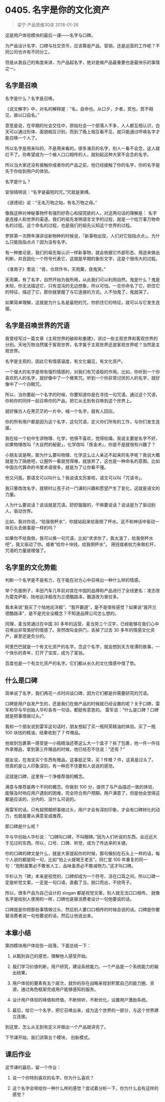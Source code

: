 # 0405. 名字是你的文化资产
> 梁宁·产品思维30讲
2018-01-26

这是用户体验模块的最后一课——名字与口碑。

为产品设计名字、口碑与社交货币，应该算是产品、营销，还是运营的工作呢？不同公司也许有不同分工。

但是从我自己的角度来讲，为产品起名字，绝对是做产品最重要也是最快乐的事情之一。

## 名字是召唤
名字是什么？名字是召唤。

《说文解字》中，对名的解释是：“名，自命也。从口夕，夕者，冥也，冥不相见，故以口自名。”

意思是说，在早期的社会交往中，原始社会一个部落人不多，人人都互相认识，白天可以通过形体、面貌相互识别，而到了晚上相互看不见，就只能通过呼唤名字才能召唤一个人了。

所以名字是用来叫的，不是用来看的。很多演员的名字，别人一看不会念，这人就红不了。你希望成为一个被人口口相传的人，就别起这种大家不会念的名字。

所以当大家还没有接触你或者你的产品之前，他已经接触了你的名字，你的名字是先于你给到用户的体验。

名字是什么？

安倍晴明说：“名字是最短的咒。”咒就是束缚。

《道德经》说：“无名万物之始，有名万物之母。”

像我这种对神秘事物怀有强烈好奇心和探究欲的人，对这两句话的理解是： 名字是连接人和世界的渠道。我们的祖先发明语言文字的过程，就是一个给万事万物命名的过程。这个命名的过程，也是我们的祖先认知这个世界的过程。

罗胖第一次跨年演讲谈新物种的时候说，「新事物出现，人们对它指指点点」。为什么只能指指点点？因为没有名字。

有一种推论是，我们的祖先每认识一样新事物，就会依据它外部形态、用途来做出判断，并且固化一个符号代表它，这就是早期的象形文字，这是个很伟大的过程。

《淮南子》里说：“昔，仓颉作书，天雨粟，夜鬼哭。”

天雨粟，有了名字，自然开始为我所用，从此我们可以利用自然。鬼是什么？鬼是未知，你无法描述它，只有混沌的无边想象，所以可怕。一旦你命名了它，抓住它的特征，描述了它，那你就掌握了与它连接的方式。人不怕鬼了，鬼就哭了。

如果简单理解，这就是为什么名是最短的咒。你抓住它的特征，就可以与它发生连接。

## 名字是召唤世界的咒语
我曾经写过一篇文章《主观世界的破碎和重建》，讲过一些主观世界和客观世界的分别。天地万物当然属于客观世界，名字属于主观世界还是客观世界呢？当然是主观世界。

名字是主观的，因此它有情感温度，有文化偏见，有文化资产。

一个强大的名字是带有强烈情感的，对我们有咒语般的作用。比如，你听到一个你喜欢的人的名字，就好像中了一个微笑咒。听到一个你非常讨厌的人的名字，就好像中了一个白眼咒。

所以，当你要起一个名字的时候，你要知道你是在寻找一句咒语。通过这个咒语，你和你的同伴一起召唤你的产品，把它从无到有召唤到这个世界上。

就好像古人在黑茫茫的一片中，喊一个名字，就有人回应。

你的所有用户都是因为这个名字，这句咒语，定义你们所有的工作，与你们发生连接。

我在给一个初中生讲物理、化学，他很不喜欢，觉得枯燥。我说主要是名字不好，如果物理改叫「大自然的秘密」，化学改叫「炼金术」，你是不是就很有兴趣了？

小朋友说是啊，那为什么要叫物理、化学这么让人亲近不起来的名字呢？我说大概就是为了隔绝吧，让圈外一看就觉得难，就放弃了，这也是一种命名的意图。比如中国古代算命的书里术语很多，就是为了让你看不懂。

他又问我，那语文可以叫什么？我说语文厉害啦，语文可以叫「咒语书」。

我只要改改名字，就顿时让孩子对一门课的兴趣和愿望产生了变化，这就是语文的力量。

人为什么要说话？说话就是咒语。舒舒服服的，干嘛要说话？说话是为了驱动别人，驱动世界。

比如，我对你说，“给我倒杯水”，你就站起来给我倒了杯水。这不和神话中驱动一块石头去做事是一样的吗？

如果你不给我倒，我可以换一句咒语，比如“求求你了，我太渴了，给我倒杯水吧”，我又驱动了你。或者“给你十块钱，给我倒杯水”。 用钱或者权力来做杠杆，咒语的力量就增强了。

## 名字里的文化势能
判断一个名字是不是有力，在于能在对方心中召唤出一种什么样的情感。

举个负面例子，丰田汽车几年前对其在中国的品牌和产品进行了全线更名：凌志改为雷克萨斯，陆地巡洋舰改为兰德酷路泽，霸道改为普拉多。

我本来说“我买了个陆地巡洋舰”、“我开霸道”，是不是很有感觉？如果说“我开兰德酷路泽”，是不是完全没概念？不知道品牌公司怎么想的。

同理，麦当劳通过在中国 30 多年的运营，麦当劳三个汉字，已经能够在我们心中召唤出非常美好的情感了。突然改叫金拱门，丢掉了过去 30 多年的情感文化资产，甚至还是负分的。

阿里巴巴就是一个有文化资产的名字。念这个名字，就会想到天方夜谭的故事，一个快乐的青年，打开了宝库，成为了富翁。

百度也是一个有文化资产的名字。它们都从长久的文化情感中借了势。

## 什么是口碑
简单说了名字，我们再花一点时间谈口碑，因为它们都是你需要研究的咒语。

口碑是用户自发产生的，还是我们在做产品的时候就已经设置的呢？关于口碑，雷军和华与华创始人华杉各有一句话，都挺有意思的。
雷军说：“什么是口碑？口碑就是把事情做过头。”

我和一个朋友说到雷军这句话时，朋友想起了买一瓶阿芙精油的体验。买了一瓶 100 块钱的精油，结果收到了 7 件赠品。

他收到包裹第一感受是一小瓶精油还寄这么大一个盒子？拆了包裹，他一件一件往外拿赠品，拿到第三件赠品的时候，他已经忍不住说：“还有？”

朋友说，在淘宝买个东西有赠品，这事挺正常，买 1 件赠 7 件，这真是过头了。但真的是让人印象深刻，有一种忍不住要和人说说的感觉。

这就是口碑，这里有一个净推荐值的概念。

满意与推荐是两个不同的概念。你做到 100 分，提供了与产品描述一致的体验，能够及时响应用户遇到的困难，完全符合用户预期。用户满意了，但是他会觉得这都是应该的、分内的、没什么可说的。

用雷军的话，只有超预期把事做过头，用户才会有深刻印象，才会有口碑转化的动力，也就是要从满意变成推荐。

那口碑是什么呢？

华与华创始人华杉说：“口碑叫口碑，不叫眼碑。”因为人们听说的东西，会远远大于见过的东西。所以，口号、口碑、听觉，成为了传达率的关键。

你的口碑的碑文是什么，就是大家提起你的时候，那句像刻在石头上一样的话，每个人说的都是同一句，比如“怕上火就喝王老吉”。同仁堂 100 年重复的同一句：“炮制虽繁必不敢省人工，品味虽贵必不敢减物力。”这才叫口碑。

华杉认为「碑」本来是视觉的，口碑却成为一个符号，活在口耳之间。所以口碑一定是听觉文案，一定是一句口语，直截了当，脱口而出，不绕弯子。

所以，很多产品为自己设计的 slogan 都是视觉文案，别人就无法口口相传。 就像名字是给别人使用的一样，口碑也是替消费者设计一句他要说的话。

口碑就是你把那些事情做过头，然后别人要口口相传的时候会说的话。口碑是你要替消费者说一句他要说的话，然后让他说出来。

## 本章小结
第四模块用户体验告一段落，下面总结一下：

1. 从甄别自己的感觉，理解他人感受开始。

2. 我们学习价值判断，用户研究，建设系统能力。一个产品是一个系统能力的输出结果。
3. 用户体验的要素有五个层次，就你的存在战略来规划积累自己的能力圈、资源，通过角色框架完成用户能够感知的服务。
4. 设计用户体验的峰值和终值，不断倾听，不断优化，设置用户激励系统。
5. 最后，给它一个名字，把它召唤出来，成为这个世界的一部分，与这个世界建立连接。

到这里，怎么从无到有定义并做出一个产品就讲完了。

下节课开始，我们讲第五个模块， 创新模式。

## 课后作业
这节课的最后，留一个作业：

1. 说一个你特别喜欢的名字，你为什么喜欢？

2. 这个名字会带给你一种什么样的感觉？尝试着分析一下，你为什么会有这样的感觉？